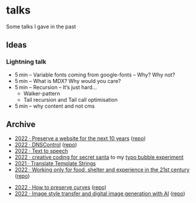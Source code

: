 # talks

Some talks I gave in the past

## Ideas

### Lightning talk

- 5 min – Variable fonts coming from google-fonts – Why? Why not?
- 5 min – What is MDX? Why would you care?
- 5 min – Recursion – It’s just hard...
  - Walker-pattern
  - Tail recursion and Tail call optimisation
- 5 min – why content and not cms

## Archive

- [2022 · Preserve a website for the next 10 years](https://hackmd.io/@signalwerk/ByyGHsFm5) ([repo](https://github.com/signalwerk/talk.caminantes-grafico.preserve/))
- [2022 · DNSControl](https://hackmd.io/@signalwerk/ByyGHsFm5) ([repo](https://github.com/signalwerk/talk.DNSControl))
- [2022 · Text to speech](https://hackmd.io/@signalwerk/HklS1CE-c)
- [2022 · creative coding for secret santa](https://hackmd.io/@signalwerk/B1k6fah2Y) to my [typo bubble experiment](https://signalwerk.github.io/visual.particle.typo/)
- [2021 · Translate Template Strings](https://hackmd.io/@signalwerk/BkWrH2ABt)
- [2022 · Working only for food, shelter and experience in the 21st century](https://hackmd.io/@signalwerk/ByyGHsFm5) ([repo](https://github.com/signalwerk/talk.caminantes-grafico.project))

<!-- with the new slides framework -->

- [2022 · How to preserve curves](https://signalwerk.github.io/talk.preserve.curves/) ([repo](https://github.com/signalwerk/talk.preserve.curves))
- [2022 · Image style transfer and digital image generation with AI](https://signalwerk.github.io/talk.ai-image-generation/) ([repo](https://github.com/signalwerk/talk.ai-image-generation))
